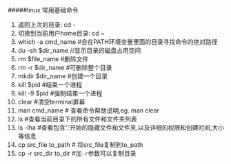 #####linux 常用基础命令
1. 返回上次的目录: cd -
2. 切换到当前用户home目录: cd ~
3. which -a cmd_name #会在PATH环境变量里面的目录寻找命令的绝对路径
4. du -sh $dir_name //显示目录的磁盘占用空间
5. rm $file_name #删除文件
6. rm -r $dir_name #可删除整个目录
7. mkdir $dir_name #创建一个目录
8. kill $pid #结束一个进程
9. kill -9 $pid #强制结束一个进程
10. clear #清空terminal屏幕
11. man cmd_name # 查看命令帮助说明,eg. man clear
12. ls #查看当前目录下的所有文件和文件夹列表
13. ls -lha #查看包含'.'开始的隐藏文件和文件夹,以及详细的权限和创建时间,大小等信息
14. cp src_file to_path # 将src_file复制到to_path
15. cp -r src_dir to_dir #加`-r`参数可以复制目录
